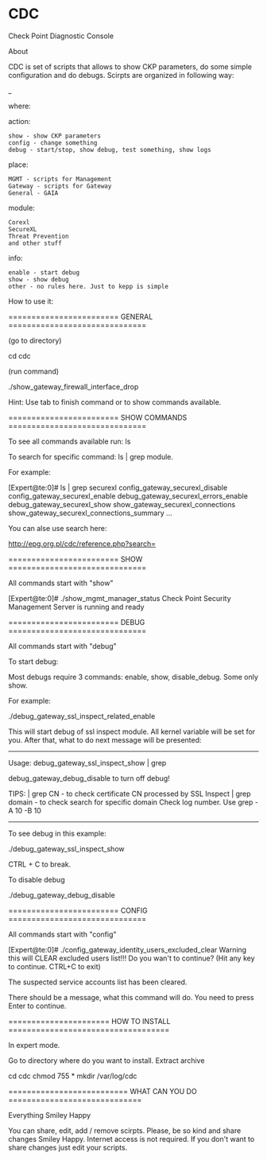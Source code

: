 # CDC
 Check Point Diagnostic Console


About

 

CDC is set of scripts that allows to show CKP parameters, do some simple configuration and do debugs. Scirpts are organized in following way:

 

<action>_<place>_<module>_<info>

 

where:

action:

    show - show CKP parameters
    config - change something
    debug - start/stop, show debug, test something, show logs

 

 

place:

    MGMT - scripts for Management
    Gateway - scripts for Gateway
    General - GAIA

 

module:

    Corexl
    SecureXL
    Threat Prevention
    and other stuff

 

info:

    enable - start debug
    show - show debug
    other - no rules here. Just to kepp is simple

 

 

How to use it:

 

======================== GENERAL ==============================

 

(go to directory)

cd cdc

 

(run command)

./show_gateway_firewall_interface_drop

 

Hint: Use tab to finish command or to show commands available.

 

 

======================== SHOW COMMANDS ==============================

 

To see all commands  available run:   ls

To search for specific command:   ls  | grep module.  

 

For example:

[Expert@te:0]# ls | grep securexl
config_gateway_securexl_disable
config_gateway_securexl_enable
debug_gateway_securexl_errors_enable
debug_gateway_securexl_show
show_gateway_securexl_connections
show_gateway_securexl_connections_summary
...

 

You can alse use  search here:

http://epg.org.pl/cdc/reference.php?search= 

 

 

======================== SHOW ==============================

 

All commands start with "show"

 

[Expert@te:0]# ./show_mgmt_manager_status
Check Point Security Management Server is running and ready

 

======================== DEBUG ==============================

 

All commands start with "debug"

 

To start debug:

Most debugs require 3 commands: enable, show, disable_debug. Some only show.

 

For example:

./debug_gateway_ssl_inspect_related_enable

 

 

This will start debug of ssl inspect module. All kernel variable will be set for you. After that, what to do next message will be presented:

 

---------------------------------------------------------------------------

 

 Usage:
 debug_gateway_ssl_inspect_show | grep <options>

 

 debug_gateway_debug_disable to turn off debug!

 

 TIPS:
 | grep CN   - to check certificate CN processed by SSL Inspect
 | grep domain - to check search for specific domain
 Check log number. Use grep -A 10 -B 10

 

 ---------------------------------------------------------------------------

 

 

To see debug in this example:

./debug_gateway_ssl_inspect_show

 

CTRL + C to break.

 

To disable debug

./debug_gateway_debug_disable

 

 

======================== CONFIG  ==============================

 

All commands start with "config"

 

[Expert@te:0]# ./config_gateway_identity_users_excluded_clear
Warning this will CLEAR excluded users list!!!
Do you wan't to continue? (Hit any key to continue. CTRL+C to exit)

 

The suspected service accounts list has been cleared.

 

 

There should be a message, what this command will do. You need to press Enter to continue.

 

 

 

====================== HOW TO INSTALL ===================================

 

In expert mode.

Go to directory where do you want to install. 
Extract archive

cd cdc
chmod 755 *
mkdir /var/log/cdc

 

========================== WHAT CAN YOU DO =============================

 

Everything Smiley Happy

 

You can share, edit, add / remove scirpts. Please, be so kind and share changes Smiley Happy. Internet access is not required. If you don't want to share changes just edit your scripts.

 
